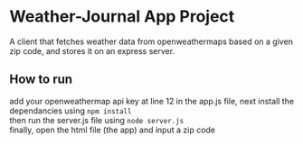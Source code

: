 # Weather-Journal App Project

A client that fetches weather data from openweathermaps based on a given zip code, and stores it on an express server.

## How to run

add your openweathermap api key at line 12 in the app.js file, next install the dependancies using `npm install`  
then run the server.js file using `node server.js`  
finally, open the html file (the app) and input a zip code
